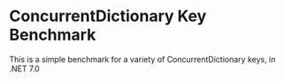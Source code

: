 # ConcurrentDictionary Key Benchmark

This is a simple benchmark for a variety of ConcurrentDictionary keys, in .NET 7.0